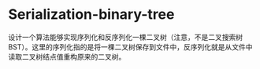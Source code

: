 # Serialization-binary-tree
设计一个算法能够实现序列化和反序列化一棵二叉树（注意，不是二叉搜索树BST）。这里的序列化指的是将一棵二叉树保存到文件中，反序列化就是从文件中读取二叉树结点值重构原来的二叉树。

